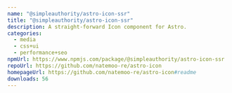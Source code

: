 ```yaml
---
name: "@simpleauthority/astro-icon-ssr"
title: "@simpleauthority/astro-icon-ssr"
description: A straight-forward Icon component for Astro.
categories:
  - media
  - css+ui
  - performance+seo
npmUrl: https://www.npmjs.com/package/@simpleauthority/astro-icon-ssr
repoUrl: https://github.com/natemoo-re/astro-icon
homepageUrl: https://github.com/natemoo-re/astro-icon#readme
downloads: 56
---
```


